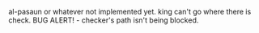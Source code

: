 al-pasaun or whatever not implemented yet.
king can't go where there is check.
BUG ALERT! - checker's path isn't being blocked.